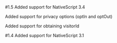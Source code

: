#1.5
Added support for NativeScript 3.4

Added support for privacy options (optIn and optOut)

Added support for obtaining visitorId

#1.4
Added support for NativeScript 3.1
